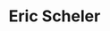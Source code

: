 ---
layout: page
title: Eric Scheler
description: Summer 2019 - Fall 2019, RIT
img: assets/img/members/eric.jpg
importance: 3
category: Undergraduate Student Alumni
---